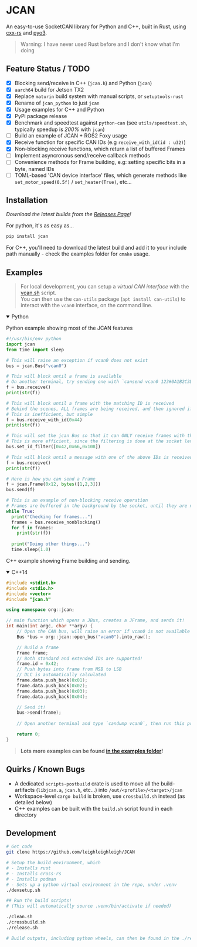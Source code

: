 # JCAN
An easy-to-use SocketCAN library for Python and C++, built in Rust, using [cxx-rs](https://cxx.rs/) and [pyo3](https://pyo3.rs/).

> Warning: I have never used Rust before and I don't know what I'm doing

## Feature Status / TODO
 - [x] Blocking send/receive in C++ (`jcan.h`) and Python (`jcan`)
 - [x] `aarch64` build for Jetson TX2
 - [x] Replace `maturin` build system with manual scripts, or `setuptools-rust`
 - [x] Rename of `jcan_python` to just `jcan`
 - [x] Usage examples for C++ and Python
 - [x] PyPi package release
 - [x] Benchmark and speedtest against `python-can` (see `utils/speedtest.sh`, typically speedup is *200%* with `jcan`)
 - [ ] Build an example of JCAN + ROS2 Foxy usage
 - [x] Receive function for specific CAN IDs (e.g `receive_with_id(id : u32)`)
 - [x] Non-blocking receive functions, which return a list of buffered Frames
 - [ ] Implement asyncronous send/receive callback methods 
 - [ ] Convenience methods for Frame building, e.g: setting specific bits in a byte, named IDs
 - [ ] TOML-based 'CAN device interface' files, which generate methods like `set_motor_speed(0.5f)` / `set_heater(True)`, etc...

## Installation
*Download the latest builds from the [Releases Page](https://github.com/leighleighleigh/JCAN/releases)! <br>*

For python, it's as easy as...
```bash
pip install jcan
```

For C++, you'll need to download the latest build and add it to your include path manually - check the examples folder for `cmake` usage.

## Examples
> For local development, you can setup a *virtual CAN interface* with the [vcan.sh](https://github.com/leighleighleigh/JCAN/blob/main/utils/vcan.sh) script. <br>
> You can then use the `can-utils` package (`apt install can-utils`) to interact with the `vcan0` interface, on the command line.

<details open><summary>Python</summary>
<p>

Python example showing most of the JCAN features

```python
#!/usr/bin/env python
import jcan
from time import sleep

# This will raise an exception if vcan0 does not exist
bus = jcan.Bus("vcan0")

# This will block until a frame is available
# On another terminal, try sending one with `cansend vcan0 123#0A1B2C3D`
f = bus.receive()
print(str(f))

# This will block until a frame with the matching ID is received
# Behind the scenes, ALL frames are being received, and then ignored if their ID field is different.
# This is inefficient, but simple
f = bus.receive_with_id(0x44)
print(str(f))

# This will set the jcan Bus so that it can ONLY receive frames with these IDs in particular.
# This is more efficient, since the filtering is done at the socket level, rather than by the JBUS library
bus.set_id_filter([0x42,0x66,0x108])

# This will block until a message with one of the above IDs is received
f = bus.receive()
print(str(f))

# Here is how you can send a Frame
f = jcan.Frame(0x12, bytes([1,2,3]))
bus.send(f)

# This is an example of non-blocking receive operation 
# Frames are buffered in the background by the socket, until they are needed
while True:
  print("Checking for frames...")
  frames = bus.receive_nonblocking()
  for f in frames:
    print(str(f))
    
  print("Doing other things...")
  time.sleep(1.0)
```

</p>
</details>

C++ example showing Frame building and sending.

<details open><summary>C++14</summary>
<p>

```cpp
#include <stdint.h>
#include <stdio.h>
#include <vector>
#include "jcan.h"

using namespace org::jcan;

// main function which opens a JBus, creates a JFrame, and sends it!
int main(int argc, char **argv) {
    // Open the CAN bus, will raise an error if vcan0 is not available
    Bus *bus = org::jcan::open_bus("vcan0").into_raw();

    // Build a frame
    Frame frame;
    // Both standard and extended IDs are supported!
    frame.id = 0x42;
    // Push bytes into frame from MSB to LSB
    // DLC is automatically calculated
    frame.data.push_back(0x01);
    frame.data.push_back(0x02);
    frame.data.push_back(0x03);
    frame.data.push_back(0x04);

    // Send it!
    bus->send(frame);
    
    // Open another terminal and type `candump vcan0`, then run this program again!

    return 0;
}
```

> **Lots more examples can be found [in the examples folder](https://github.com/leighleighleigh/JCAN/tree/main/examples)!**

</p>
</details>

## Quirks / Known Bugs
 - A dedicated `scripts-postbuild` crate is used to move all the build-artifacts (`libjcan.a`, `jcan.h`, etc...) into `/out/<profile>/<target>/jcan`
 - Workspace-level `cargo build` is broken, use `crossbuild.sh` instead (as detailed below)
 - C++ examples can be built with the `build.sh` script found in each directory

## Development
```bash
# Get code
git clone https://github.com/leighleighleigh/JCAN

# Setup the build environment, which
# - Installs rust 
# - Installs cross-rs
# - Installs podman
# - Sets up a python virtual environment in the repo, under .venv
./devsetup.sh

## Run the build scripts!
# (This will automatically source .venv/bin/activate if needed)

./clean.sh
./crossbuild.sh
./release.sh

# Build outputs, including python wheels, can then be found in the ./release folder!

```
